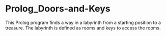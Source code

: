 # Prolog_Doors-and-Keys
This Prolog program finds a way in a labyrinth from a starting position to a treasure. The labyrinth is defined as rooms and keys to access the rooms.
